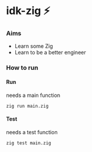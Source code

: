 # idk-zig ⚡️

### Aims

- Learn some Zig
- Learn to be a better engineer

### How to run

#### Run

needs a main function

```zig
zig run main.zig
```

#### Test

needs a test function

```zig
zig test main.zig
```